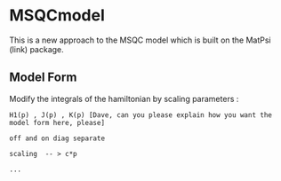 # MSQCmodel

This is a new approach to the MSQC model which is built on the MatPsi (link) package.

## Model Form
  
  Modify the integrals of the hamiltonian by scaling parameters : 
  
    H1(p) , J(p) , K(p) [Dave, can you please explain how you want the model form here, please]
    
    off and on diag separate 
    
    scaling  -- > c*p
    
    ...
